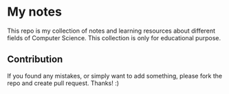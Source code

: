 # My notes
This repo is my collection of notes and learning resources about different fields of Computer Science. This collection is only for educational purpose.

## Contribution
If you found any mistakes, or simply want to add something, please fork the repo and create pull request. Thanks! :)
